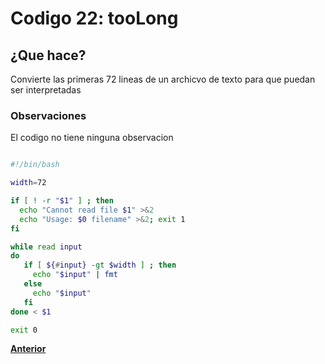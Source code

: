 # Codigo 22: tooLong

## ¿Que hace?
Convierte las primeras 72 lineas de un archicvo de texto para que puedan ser interpretadas

### **Observaciones**
El codigo no tiene ninguna observacion

```bash

#!/bin/bash

width=72

if [ ! -r "$1" ] ; then
  echo "Cannot read file $1" >&2
  echo "Usage: $0 filename" >&2; exit 1
fi

while read input
do
   if [ ${#input} -gt $width ] ; then
     echo "$input" | fmt 
   else
     echo "$input"
   fi
done < $1

exit 0
```

**[Anterior](https://github.com/SPM-UPVictoria/test-git-itsHaydo)**
